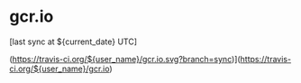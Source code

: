 # gcr.io  

[last sync at ${current_date} UTC]

(https://travis-ci.org/${user_name}/gcr.io.svg?branch=sync)](https://travis-ci.org/${user_name}/gcr.io)



